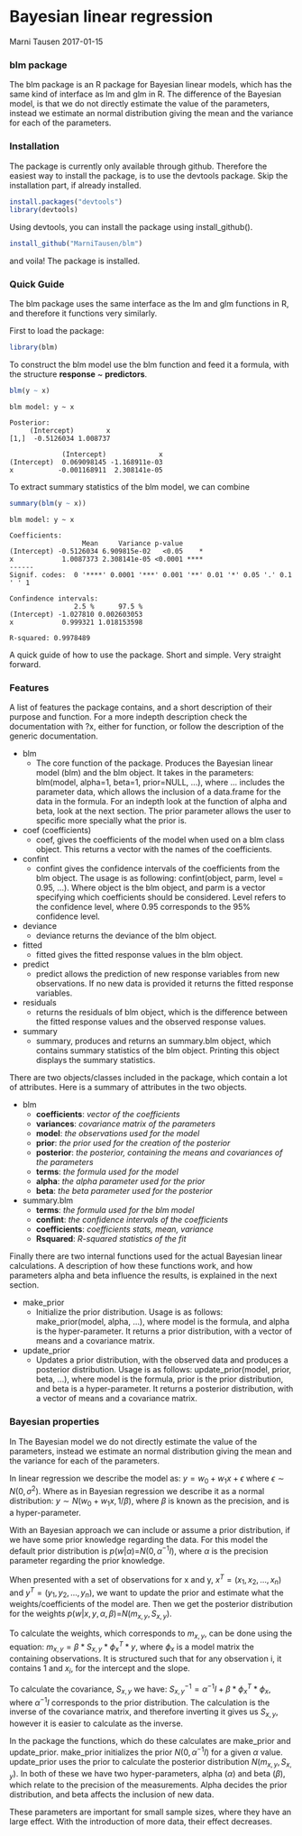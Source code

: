 Bayesian linear regression
================
Marni Tausen
2017-01-15

### blm package

The blm package is an R package for Bayesian linear models, which has the same kind of interface as lm and glm in R. The difference of the Bayesian model, is that we do not directly estimate the value of the parameters, instead we estimate an normal distribution giving the mean and the variance for each of the parameters.

### Installation

The package is currently only available through github. Therefore the easiest way to install the package, is to use the devtools package. Skip the installation part, if already installed.

``` r
install.packages("devtools")
library(devtools)
```

Using devtools, you can install the package using install\_github().

``` r
install_github("MarniTausen/blm")
```

and voila! The package is installed.

### Quick Guide

The blm package uses the same interface as the lm and glm functions in R, and therefore it functions very similarly.

First to load the package:

``` r
library(blm)
```

To construct the blm model use the blm function and feed it a formula, with the structure **response** ~ **predictors**.

``` r
blm(y ~ x)
```

    blm model: y ~ x

    Posterior:
         (Intercept)        x
    [1,]  -0.5126034 1.008737

                 (Intercept)             x
    (Intercept)  0.069098145 -1.168911e-03
    x           -0.001168911  2.308141e-05

To extract summary statistics of the blm model, we can combine

``` r
summary(blm(y ~ x))
```

    blm model: y ~ x

    Coefficients:
                      Mean     Variance p-value     
    (Intercept) -0.5126034 6.909815e-02   <0.05    *
    x            1.0087373 2.308141e-05 <0.0001 ****
    ------ 
    Signif. codes:  0 '****' 0.0001 '***' 0.001 '**' 0.01 '*' 0.05 '.' 0.1 ' ' 1

    Confindence intervals: 
                    2.5 %      97.5 %
    (Intercept) -1.027810 0.002603053
    x            0.999321 1.018153598

    R-squared: 0.9978489

A quick guide of how to use the package. Short and simple. Very straight forward.

### Features

A list of features the package contains, and a short description of their purpose and function. For a more indepth description check the documentation with ?x, either for function, or follow the description of the generic documentation.

-   blm
    -   The core function of the package. Produces the Bayesian linear model (blm) and the blm object. It takes in the parameters: blm(model, alpha=1, beta=1, prior=NULL, ...), where ... includes the parameter data, which allows the inclusion of a data.frame for the data in the formula. For an indepth look at the function of alpha and beta, look at the next section. The prior parameter allows the user to specific more specially what the prior is.
-   coef (coefficients)
    -   coef, gives the coefficients of the model when used on a blm class object. This returns a vector with the names of the coefficients.
-   confint
    -   confint gives the confidence intervals of the coefficients from the blm object. The usage is as following: confint(object, parm, level = 0.95, ...). Where object is the blm object, and parm is a vector specifying which coefficients should be considered. Level refers to the confidence level, where 0.95 corresponds to the 95% confidence level.
-   deviance
    -   deviance returns the deviance of the blm object.
-   fitted
    -   fitted gives the fitted response values in the blm object.
-   predict
    -   predict allows the prediction of new response variables from new observations. If no new data is provided it returns the fitted response variables.
-   residuals
    -   returns the residuals of blm object, which is the difference between the fitted response values and the observed response values.
-   summary
    -   summary, produces and returns an summary.blm object, which contains summary statistics of the blm object. Printing this object displays the summary statistics.

There are two objects/classes included in the package, which contain a lot of attributes. Here is a summary of attributes in the two objects.

-   blm
    -   **coefficients**: *vector of the coefficients*
    -   **variances**: *covariance matrix of the parameters*
    -   **model**: *the observations used for the model*
    -   **prior**: *the prior used for the creation of the posterior*
    -   **posterior**: *the posterior, containing the means and covariances of the parameters*
    -   **terms**: *the formula used for the model*
    -   **alpha**: *the alpha parameter used for the prior*
    -   **beta**: *the beta parameter used for the posterior*
-   summary.blm
    -   **terms**: *the formula used for the blm model*
    -   **confint**: *the confidence intervals of the coefficients*
    -   **coefficients**: *coefficients stats, mean, variance*
    -   **Rsquared**: *R-squared statistics of the fit*

Finally there are two internal functions used for the actual Bayesian linear calculations. A description of how these functions work, and how parameters alpha and beta influence the results, is explained in the next section.

-   make\_prior
    -   Initialize the prior distribution. Usage is as follows: make\_prior(model, alpha, ...), where model is the formula, and alpha is the hyper-parameter. It returns a prior distribution, with a vector of means and a covariance matrix.
-   update\_prior
    -   Updates a prior distribution, with the observed data and produces a posterior distribution. Usage is as follows: update\_prior(model, prior, beta, ...), where model is the formula, prior is the prior distribution, and beta is a hyper-parameter. It returns a posterior distribution, with a vector of means and a covariance matrix.

### Bayesian properties

In The Bayesian model we do not directly estimate the value of the parameters, instead we estimate an normal distribution giving the mean and the variance for each of the parameters.

In linear regression we describe the model as: *y* = *w*<sub>0</sub> + *w*<sub>1</sub>*x* + *ϵ* where *ϵ* ∼ *N*(0, *σ*<sup>2</sup>). Where as in Bayesian regression we describe it as a normal distribution: *y* ∼ *N*(*w*<sub>0</sub> + *w*<sub>1</sub>*x*, 1/*β*), where *β* is known as the precision, and is a hyper-parameter.

With an Bayesian approach we can include or assume a prior distribution, if we have some prior knowledge regarding the data. For this model the default prior distribution is *p*(*w*|*α*)=*N*(0, *α*<sup>−1</sup>*I*), where *α* is the precision parameter regarding the prior knowledge.

When presented with a set of observations for x and y, *x*<sup>*T*</sup> = (*x*<sub>1</sub>, *x*<sub>2</sub>, …, *x*<sub>*n*</sub>) and *y*<sup>*T*</sup> = (*y*<sub>1</sub>, *y*<sub>2</sub>, …, *y*<sub>*n*</sub>), we want to update the prior and estimate what the weights/coefficients of the model are. Then we get the posterior distribution for the weights *p*(*w*|*x*, *y*, *α*, *β*)=*N*(*m*<sub>*x*, *y*</sub>, *S*<sub>*x*, *y*</sub>).

To calculate the weights, which corresponds to *m*<sub>*x*, *y*</sub>, can be done using the equation: *m*<sub>*x*, *y*</sub> = *β* \* *S*<sub>*x*, *y*</sub> \* *ϕ*<sub>*x*</sub><sup>*T*</sup> \* *y*, where *ϕ*<sub>*x*</sub> is a model matrix the containing observations. It is structured such that for any observation i, it contains 1 and *x*<sub>*i*</sub>, for the intercept and the slope.

To calculate the covariance, *S*<sub>*x*, *y*</sub> we have: *S*<sub>*x*, *y*</sub><sup>−1</sup> = *α*<sup>−1</sup>*I* + *β* \* *ϕ*<sub>*x*</sub><sup>*T*</sup> \* *ϕ*<sub>*x*</sub>, where *α*<sup>−1</sup>*I* corresponds to the prior distribution. The calculation is the inverse of the covariance matrix, and therefore inverting it gives us *S*<sub>*x*, *y*</sub>, however it is easier to calculate as the inverse.

In the package the functions, which do these calculates are make\_prior and update\_prior. make\_prior initializes the prior *N*(0, *α*<sup>−1</sup>*I*) for a given *α* value. update\_prior uses the prior to calculate the posterior distribution *N*(*m*<sub>*x*, *y*</sub>, *S*<sub>*x*, *y*</sub>). In both of these we have two hyper-parameters, alpha (*α*) and beta (*β*), which relate to the precision of the measurements. Alpha decides the prior distribution, and beta affects the inclusion of new data.

These parameters are important for small sample sizes, where they have an large effect. With the introduction of more data, their effect decreases.
